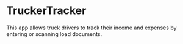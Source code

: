 # TruckerTracker
This app allows truck drivers to track their income and expenses by entering or scanning load documents.
